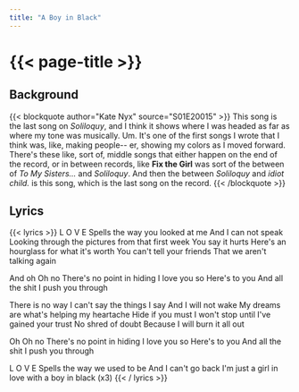 ```yaml
---
title: "A Boy in Black"
---
```

# {{< page-title >}}

## Background
{{< blockquote author="Kate Nyx" source="S01E20015" >}}
This song is the last song on <i>Soliloquy</i>, and I think it shows where I was headed as far as where my tone was musically.  Um.  It's one of the first songs I wrote that I think was, like, making people-- er, showing my colors as I moved forward.  There's these like, sort of, middle songs that either happen on the end of the record, or in between records, like <b>Fix the Girl</b> was sort of the between of <i>To My Sisters...</i> and <i>Soliloquy</i>.  And then the between <i>Soliloquy</i> and <i>idiot child.</i> is this song, which is the last song on the record.
{{< /blockquote >}}

## Lyrics
{{< lyrics >}}
L O V E
Spells the way you looked at me
And I can not speak
Looking through the pictures from that first week
You say it hurts
Here's an hourglass for what it's worth
You can't tell your friends
That we aren't talking again

And oh
Oh no
There's no point in hiding
I love you so
Here's to you
And all the shit I push you through

There is no way
I can't say the things I say
And I will not wake
My dreams are what's helping my heartache
Hide if you must
I won't stop until I've gained your trust
No shred of doubt
Because I will burn it all out

Oh
Oh no
There's no point in hiding
I love you so
Here's to you
And all the shit I push you through

L O V E
Spells the way we used to be
And I can't go back
I'm just a girl in love with a boy in black
(x3)
{{< / lyrics >}}
